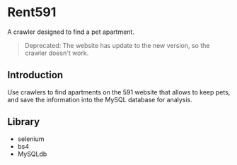 # Rent591
A crawler designed to find a pet apartment.
> Deprecated: The website has update to the new version, so the crawler doesn't work.

## Introduction
Use crawlers to find apartments on the 591 website that allows to keep pets, and save the information into the MySQL database for analysis.

## Library
- selenium
- bs4
- MySQLdb
